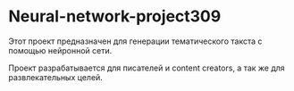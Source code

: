 # Neural-network-project309

Этот проект предназначен для генерации тематического такста с помощью нейронной сети.

Проект разрабатывается для писателей и content creators, а так же для развлекательных целей.
